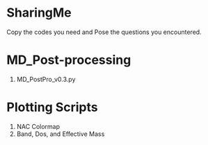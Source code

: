 # SharingMe
Copy the codes you need and Pose the questions you encountered.
# MD_Post-processing
1. MD_PostPro_v0.3.py
# Plotting Scripts
1. NAC Colormap
2. Band, Dos, and Effective Mass
